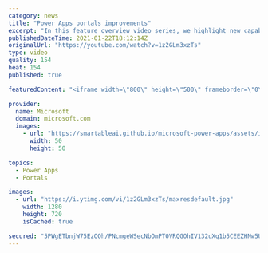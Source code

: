 ```yaml
---
category: news
title: "Power Apps portals improvements"
excerpt: "In this feature overview video series, we highlight new capabilities included in the latest update to Microsoft Power Apps.  Power Apps portals improvements bring new capabilities for makers and developers by providing a new identity management configuration experience with enhanced functionality to"
publishedDateTime: 2021-01-22T18:12:14Z
originalUrl: "https://youtube.com/watch?v=1z2GLm3xzTs"
type: video
quality: 154
heat: 154
published: true

featuredContent: "<iframe width=\"800\" height=\"500\" frameborder=\"0\" src=\"https://www.youtube.com/embed/1z2GLm3xzTs\" allow=\"accelerometer; autoplay; encrypted-media; gyroscope; picture-in-picture\" allowfullscreen></iframe>"

provider:
  name: Microsoft
  domain: microsoft.com
  images:
    - url: "https://smartableai.github.io/microsoft-power-apps/assets/images/organizations/microsoft.com-50x50.jpg"
      width: 50
      height: 50

topics:
  - Power Apps
  - Portals

images:
  - url: "https://i.ytimg.com/vi/1z2GLm3xzTs/maxresdefault.jpg"
    width: 1280
    height: 720
    isCached: true

secured: "5PWgETbnjW75EzOOh/PNcmgeWSecNbOmPT0VRQGOhIV132uXq1b5CEEZHNw5U71pSs3MInnuWHlLhf4STfRB13gCS61bk4n5CZ0ncFczRAB7Yr6MYW/1OBtL+5fIu2SBvo0rPGS/ONJOuBincRcpnMfylxatVmTzTYQdLmU0fcfLsqOpp9fbLqraU500kxM7F/eqBtT9GFkYSFljnNLItQOYZantMHg2wasK+uIS2iIrVTWoPhsARGgd+6FrXBY10vU3zRlDK2/C3icpDLB46LAXE8KxGIC/YQSYcHVZ+i827uUfb7MeN0RzUCaPV95TRW32V4Qb4+AsQ0u2vEz25w9i565flnA++9rviuqqBJpYg++SD1bCu6MEMoFeBXm7cDF4XpJcPj35LQLejM42h3Y75pr654Pu3S5yKOPRErJjd3/lNlnI/IKPtTrVvv21;MPwJMwyGNbp95zkxF4F7Lg=="
---
```


